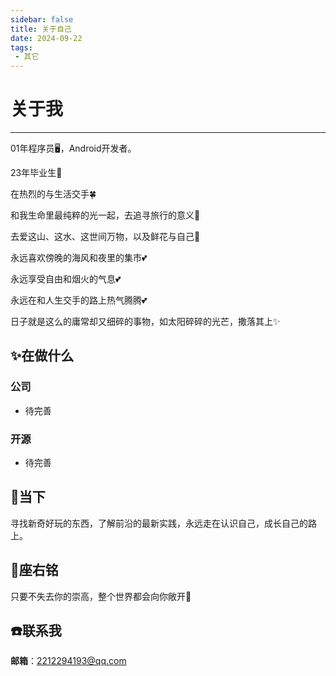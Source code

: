 ```yaml
---
sidebar: false
title: 关于自己
date: 2024-09-22
tags:
 - 其它
---
```


# 关于我

---

01年程序员🖥️，Android开发者️。

23年毕业生🤠

在热烈的与生活交手🍀

和我生命里最纯粹的光一起，去追寻旅行的意义🚝

去爱这山、这水、这世间万物，以及鲜花与自己🍃

永远喜欢傍晚的海风和夜里的集市💕

永远享受自由和烟火的气息💕

永远在和人生交手的路上热气腾腾💕

日子就是这么的庸常却又细碎的事物，如太阳碎碎的光芒，撒落其上✨


## :sparkles:在做什么
### 公司
* 待完善

### 开源
* 待完善

## :rocket:当下
寻找新奇好玩的东西，了解前沿的最新实践，永远走在认识自己，成长自己的路上。


## :pencil:座右铭
只要不失去你的崇高，整个世界都会向你敞开🌟

## :phone:联系我
**邮箱**：2212294193@qq.com